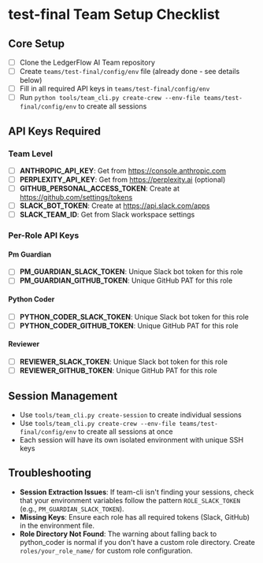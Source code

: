 # test-final Team Setup Checklist

## Core Setup

- [ ] Clone the LedgerFlow AI Team repository
- [ ] Create `teams/test-final/config/env` file (already done - see details below)
- [ ] Fill in all required API keys in `teams/test-final/config/env`
- [ ] Run `python tools/team_cli.py create-crew --env-file teams/test-final/config/env` to create all sessions

## API Keys Required

### Team Level

- [ ] **ANTHROPIC_API_KEY**: Get from https://console.anthropic.com
- [ ] **PERPLEXITY_API_KEY**: Get from https://perplexity.ai (optional)
- [ ] **GITHUB_PERSONAL_ACCESS_TOKEN**: Create at https://github.com/settings/tokens
- [ ] **SLACK_BOT_TOKEN**: Create at https://api.slack.com/apps
- [ ] **SLACK_TEAM_ID**: Get from Slack workspace settings

### Per-Role API Keys

#### Pm Guardian

- [ ] **PM_GUARDIAN_SLACK_TOKEN**: Unique Slack bot token for this role
- [ ] **PM_GUARDIAN_GITHUB_TOKEN**: Unique GitHub PAT for this role

#### Python Coder

- [ ] **PYTHON_CODER_SLACK_TOKEN**: Unique Slack bot token for this role
- [ ] **PYTHON_CODER_GITHUB_TOKEN**: Unique GitHub PAT for this role

#### Reviewer

- [ ] **REVIEWER_SLACK_TOKEN**: Unique Slack bot token for this role
- [ ] **REVIEWER_GITHUB_TOKEN**: Unique GitHub PAT for this role

## Session Management

- Use `tools/team_cli.py create-session` to create individual sessions
- Use `tools/team_cli.py create-crew --env-file teams/test-final/config/env` to create all sessions at once
- Each session will have its own isolated environment with unique SSH keys

## Troubleshooting

- **Session Extraction Issues**: If team-cli isn't finding your sessions, check that your environment variables follow the pattern `ROLE_SLACK_TOKEN` (e.g., `PM_GUARDIAN_SLACK_TOKEN`).
- **Missing Keys**: Ensure each role has all required tokens (Slack, GitHub) in the environment file.
- **Role Directory Not Found**: The warning about falling back to python_coder is normal if you don't have a custom role directory. Create `roles/your_role_name/` for custom role configuration.